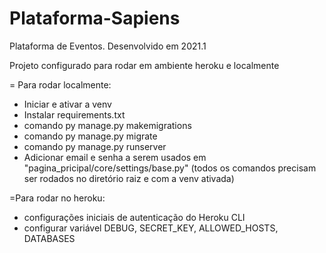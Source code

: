 # Plataforma-Sapiens
Plataforma de Eventos. Desenvolvido em 2021.1 

Projeto configurado para rodar em ambiente heroku e localmente

= Para rodar localmente:
- Iniciar e ativar a venv
- Instalar requirements.txt
- comando py manage.py makemigrations
- comando py manage.py migrate
- comando py manage.py runserver
- Adicionar email e senha a serem usados em "pagina_pricipal/core/settings/base.py"
(todos os comandos precisam ser rodados no diretório raiz e com a venv ativada)

=Para rodar no heroku:
- configurações iniciais de autenticação do Heroku CLI
- configurar variável DEBUG, SECRET_KEY, ALLOWED_HOSTS, DATABASES
